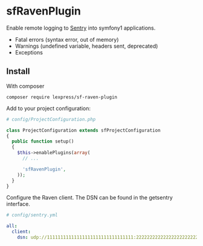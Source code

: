sfRavenPlugin
=============

Enable remote logging to [Sentry](https://getsentry.com/welcome/) into symfony1 applications.

* Fatal errors (syntax error, out of memory)
* Warnings (undefined variable, headers sent, deprecated)
* Exceptions

Install
-------

With composer

    composer require lexpress/sf-raven-plugin

Add to your project configuration:

````php
# config/ProjectConfiguration.php

class ProjectConfiguration extends sfProjectConfiguration
{
  public function setup()
  {
    $this->enablePlugins(array(
      // ...

      'sfRavenPlugin',
    ));
  }
}
````

Configure the Raven client. The DSN can be found in the getsentry interface.

````yaml
# config/sentry.yml

all:
  client:
    dsn: udp://11111111111111111111111111111111:22222222222222222222222222222222@localhost:9001/1
````

